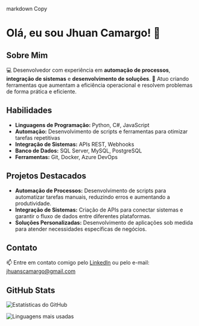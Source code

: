 markdown
Copy
# Olá, eu sou Jhuan Camargo! 👋

## Sobre Mim
💻 Desenvolvedor com experiência em **automação de processos**, **integração de sistemas** e **desenvolvimento de soluções**.
🚀 Atuo criando ferramentas que aumentam a eficiência operacional e resolvem problemas de forma prática e eficiente.

## Habilidades
- **Linguagens de Programação:** Python, C#, JavaScript
- **Automação:** Desenvolvimento de scripts e ferramentas para otimizar tarefas repetitivas
- **Integração de Sistemas:** APIs REST, Webhooks
- **Banco de Dados:** SQL Server, MySQL, PostgreSQL
- **Ferramentas:** Git, Docker, Azure DevOps

## Projetos Destacados
- **Automação de Processos:** Desenvolvimento de scripts para automatizar tarefas manuais, reduzindo erros e aumentando a produtividade.
- **Integração de Sistemas:** Criação de APIs para conectar sistemas e garantir o fluxo de dados entre diferentes plataformas.
- **Soluções Personalizadas:** Desenvolvimento de aplicações sob medida para atender necessidades específicas de negócios.

## Contato
📫 Entre em contato comigo pelo [LinkedIn](https://www.linkedin.com/in/jhuancamargo) ou pelo e-mail: jhuanscamargo@gmail.com

## GitHub Stats
![Estatísticas do GitHub](https://github-readme-stats.vercel.app/api?username=JhuanCamargo&show_icons=true&theme=dark)

![Linguagens mais usadas](https://github-readme-stats.vercel.app/api/top-langs/?username=JhuanCamargo&layout=compact&theme=dark)

